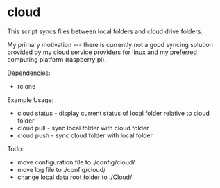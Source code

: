 # cloud

This script syncs files between local folders and cloud drive folders.

My primary motivation --- there is currently not a good syncing solution provided by my cloud service providers for linux and my preferred computing platform (raspberry pi).

Dependencies:
* rclone

Example Usage:
* cloud status  - display current status of local folder relative to cloud folder
* cloud pull    - sync local folder with cloud folder
* cloud push    - sync cloud folder with local folder

Todo:
* move configuration file to ./config/cloud/
* move log file to ./config/cloud/
* change local data root folder to ./Cloud/
